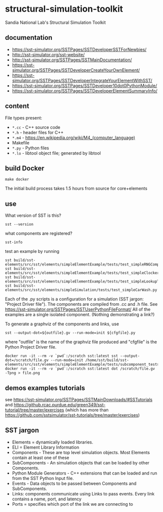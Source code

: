 # structural-simulation-toolkit
Sandia National Lab's Structural Simulation Toolkit

## documentation
* https://sst-simulator.org/SSTPages/SSTDeveloperSSTForNewbies/
* http://sst-simulator.org/sst-website/
* http://sst-simulator.org/SSTPages/SSTMainDocumentation/
* https://sst-simulator.org/SSTPages/SSTDeveloperCreateYourOwnElement/
* https://sst-simulator.org/SSTPages/SSTDeveloperIntegrateYourElementWithSST/
* https://sst-simulator.org/SSTPages/SSTDeveloper10dot0PythonModule/
* https://sst-simulator.org/SSTPages/SSTDeveloperElementSummaryInfo/

## content

File types present:
* `*.cc` - C++ source code
* `*.h` - header files for C++
* `*.m4` - https://en.wikipedia.org/wiki/M4_(computer_language)
* Makefile
* `*.py` - Python files
* `*.lo` - libtool object file; generated by libtool

## build Docker

    make docker

The initial build process takes 1.5 hours from source for core+elements

## use

What version of SST is this?

    sst --version

what components are registered?

    sst-info

test an example by running

    sst build/sst-elements/src/sst/elements/simpleElementExample/tests/test_simpleRNGComponent_mersenne.py
    sst build/sst-elements/src/sst/elements/simpleElementExample/tests/test_simpleClockerComponent.py
    sst build/sst-elements/src/sst/elements/simpleElementExample/tests/test_simpleLookupTable.py
    sst build/sst-elements/src/sst/elements/simpleSimulation/tests/test_simpleCarWash.py

Each of the .py scripts is a configuration for a simulation (SST jargon: "Project Driver file"). The components are compiled from .cc and .h file.
See https://sst-simulator.org/SSTPages/SSTUserPythonFileFormat/
All of the examples are a single isolated component. (Nothing demonstrating a link?)

To generate a graphviz of the components and links, use

    sst --output-dot=${outfile}.gv --run-mode=init ${cfgfile}.py

where "outfile" is the name of the graphviz file produced and "cfgfile" is the Python Project Driver file.

    docker run -it --rm -v `pwd`:/scratch sst:latest sst --output-dot=/scratch/file.gv --run-mode=init /home/sst/build/sst-elements/src/sst/elements/simpleElementExample/tests/subcomponent_tests/test_sc_2a.py
    docker run -it --rm -v `pwd`:/scratch sst:latest dot /scratch/file.gv -Tpng > file.png

## demos examples tutorials

see https://sst-simulator.org/SSTPages/SSTMainDownloads/#SSTutorials and https://github.rcac.purdue.edu/green349/sst-tutorial/tree/master/exercises (which has more than https://github.com/sstsimulator/sst-tutorials/tree/master/exercises)

## SST jargon

* Elements = dynamically loaded libraries.
* ELI = Element Library Information
* Components - These are top level simulation objects. Most Elements contain at least one of these
* SubComponents - An simulation objects that can be loaded by other Components.
* Python Module Generators - C++ extensions that can be loaded and run from the SST Python Input file.
* Events - Data objects to be passed between Components and SubComponents.
* Links: components communicate using Links to pass events. Every link contains a name, port, and latency
* Ports = specifies which port of the link we are connecting to
